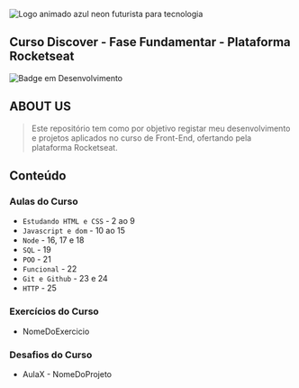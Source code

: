 ![Logo animado azul neon futurista para tecnologia](https://user-images.githubusercontent.com/113690864/196211154-e78a5f34-7531-4f03-be8d-c2e7d1082f4f.gif)
## Curso Discover - Fase Fundamentar - Plataforma Rocketseat

![Badge em Desenvolvimento](http://img.shields.io/static/v1?label=STATUS&message=EM%20DESENVOLVIMENTO&color=36DBEC&style=for-the-badge)

## ABOUT US
> Este repositório tem como por objetivo registar meu desenvolvimento e projetos aplicados no curso de Front-End, ofertando pela plataforma Rocketseat.

## Conteúdo 
### Aulas do Curso
- `Estudando HTML e CSS` - 2 ao 9
- `Javascript e dom` - 10 ao 15
- `Node` - 16, 17 e 18
- `SQL` - 19
- `POO` - 21
- `Funcional` - 22
- `Git e Github` - 23 e 24
- `HTTP` - 25
### Exercícios do Curso
  - NomeDoExercicio
### Desafios do Curso
  - AulaX - NomeDoProjeto

  
